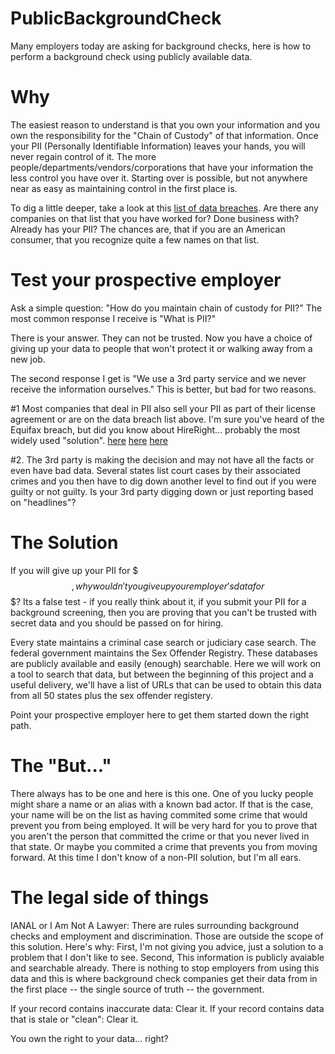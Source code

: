 # PublicBackgroundCheck

Many employers today are asking for background checks, here is how to perform a background check using publicly available data.

# Why

The easiest reason to understand is that you own your information and you own the responsibility for the "Chain of Custody" of that information.  Once your PII (Personally Identifiable Information) leaves your hands, you will never regain control of it.  The more people/departments/vendors/corporations that have your information the less control you have over it.  Starting over is possible, but not anywhere near as easy as maintaining control in the first place is.

To dig a little deeper, take a look at this [list of data breaches](https://en.wikipedia.org/wiki/List_of_data_breaches).  Are there any companies on that list that you have worked for?  Done business with? Already has your PII?  The chances are, that if you are an American consumer, that you recognize quite a few names on that list.

# Test your prospective employer

Ask a simple question: "How do you maintain chain of custody for PII?"  The most common response I receive is "What is PII?"

There is your answer.  They can not be trusted.  Now you have a choice of giving up your data to people that won't protect it or walking away from a new job.

The second response I get is "We use a 3rd party service and we never receive the information ourselves."  This is better, but bad for two reasons.  

  #1  Most companies that deal in PII also sell your PII as part of their license agreement or are on the data breach list above.  I'm sure you've heard of the Equifax breach, but did you know about HireRight... probably the most widely used "solution". [here](https://www.ftc.gov/news-events/blogs/business-blog/2012/08/where-hireright-solutions-went-wrong) [here](https://krebsonsecurity.com/2013/09/data-broker-giants-hacked-by-id-theft-service/#more-22586) [here](https://www.ftc.gov/news-events/press-releases/2012/08/employment-background-screening-company-pay-26-million-penalty)
  
  #2. The 3rd party is making the decision and may not have all the facts or even have bad data.  Several states list court cases by their associated crimes and you then have to dig down another level to find out if you were guilty or not guilty.  Is your 3rd party digging down or just reporting based on "headlines"?
  
# The Solution

If you will give up your PII for $$$, why wouldn't you give up your employer's data for $$$?  Its a false test - if you really think about it, if you submit your PII for a background screening, then you are proving that you can't be trusted with secret data and you should be passed on for hiring.

Every state maintains a criminal case search or judiciary case search.  The federal government maintains the Sex Offender Registry.  These databases are publicly available and easily (enough) searchable.  Here we will work on a tool to search that data, but between the beginning of this project and a useful delivery, we'll have a list of URLs that can be used to obtain this data from all 50 states plus the sex offender registery.

Point your prospective employer here to get them started down the right path.

# The "But..."

There always has to be one and here is this one.  One of you lucky people might share a name or an alias with a known bad actor.  If that is the case, your name will be on the list as having commited some crime that would prevent you from being employed.  It will be very hard for you to prove that you aren't the person that committed the crime or that you never lived in that state.  Or maybe you commited a crime that prevents you from moving forward. At this time I don't know of a non-PII  solution, but I'm all ears.

# The legal side of things

IANAL or I Am Not A Lawyer:  There are rules surrounding background checks and employment and discrimination.  Those are outside the scope of this solution.  Here's why:  First, I'm not giving you advice, just a solution to a problem that I don't like to see.  Second, This information is publicly avaiable and searchable already.  There is nothing to stop employers from using this data and this is where background check companies get their data from in the first place -- the single source of truth -- the government.

If your record contains inaccurate data:  Clear it.
If your record contains data that is stale or "clean": Clear it.

You own the right to your data... right?
  

